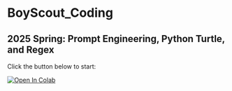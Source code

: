 # BoyScout_Coding

## 2025 Spring: Prompt Engineering, Python Turtle, and Regex

Click the button below to start:

<a target="_blank" href="https://colab.research.google.com/github/ChuBL/BoyScout_Coding/blob/main/2025_UI_BoyScout_Coding.ipynb">
  <img src="https://colab.research.google.com/assets/colab-badge.svg" alt="Open In Colab"/>
</a>